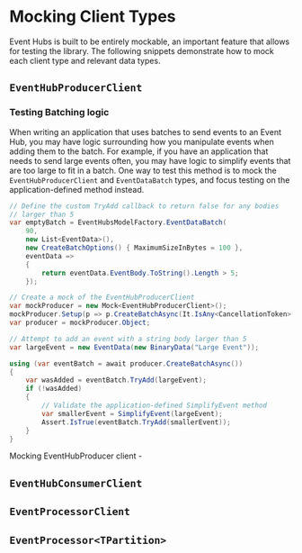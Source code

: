 
# Mocking Client Types
Event Hubs is built to be entirely mockable, an important feature that allows for testing the library. The following snippets demonstrate how to mock each client type and relevant data types.

## `EventHubProducerClient`

### Testing Batching logic 
When writing an application that uses batches to send events to an Event Hub, you may have logic surrounding how you manipulate events when adding them to the batch. For example, if you have an application that needs to send large events often, you may have logic to simplify events that are too large to fit in a batch. One way to test this method is to mock the `EventHubProducerClient` and `EventDataBatch` types, and focus testing on the application-defined method instead.

```C# Snippet:EventHubs_Sample11_Validating
// Define the custom TryAdd callback to return false for any bodies
// larger than 5
var emptyBatch = EventHubsModelFactory.EventDataBatch(
    90,
    new List<EventData>(),
    new CreateBatchOptions() { MaximumSizeInBytes = 100 },
    eventData =>
    {
        return eventData.EventBody.ToString().Length > 5;
    });

// Create a mock of the EventHubProducerClient
var mockProducer = new Mock<EventHubProducerClient>();
mockProducer.Setup(p => p.CreateBatchAsync(It.IsAny<CancellationToken>())).ReturnsAsync(emptyBatch);
var producer = mockProducer.Object;

// Attempt to add an event with a string body larger than 5
var largeEvent = new EventData(new BinaryData("Large Event"));

using (var eventBatch = await producer.CreateBatchAsync())
{
    var wasAdded = eventBatch.TryAdd(largeEvent);
    if (!wasAdded)
    {
        // Validate the application-defined SimplifyEvent method
        var smallerEvent = SimplifyEvent(largeEvent);
        Assert.IsTrue(eventBatch.TryAdd(smallerEvent));
    }
}
```

Mocking EventHubProducer client - 

## `EventHubConsumerClient`


## `EventProcessorClient`


## `EventProcessor<TPartition>`
